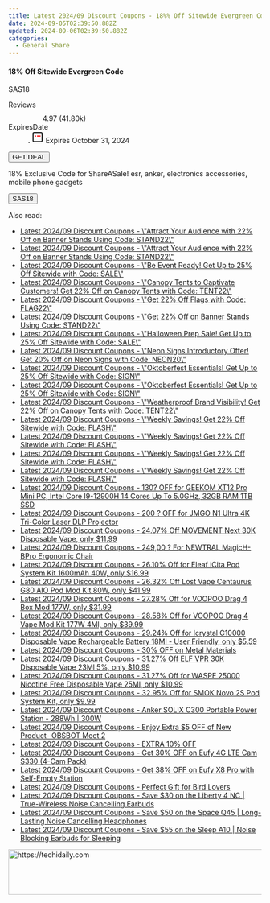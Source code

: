 ```yaml
---
title: Latest 2024/09 Discount Coupons - 18%% Off Sitewide Evergreen Code
date: 2024-09-05T02:39:50.882Z
updated: 2024-09-06T02:39:50.882Z
categories:
  - General Share
---
```



<div class="max-w-4xl mx-auto grid grid-cols-1 lg:max-w-5xl lg:gap-x-20 lg:grid-cols-2">
  <div class="relative p-3 col-start-1 row-start-1 flex flex-col-reverse rounded-lg bg-gradient-to-t from-black/75 via-black/0 sm:bg-none sm:row-start-2 sm:p-0 lg:row-start-1">
    <h4 class="mt-1 text-lg font-semibold text-white sm:text-slate-900 md:text-2xl dark:sm:text-white">18% Off Sitewide Evergreen Code</h4>
    <p class="text-sm leading-4 font-medium text-white sm:text-slate-500 dark:sm:text-slate-400">SAS18</p>
  </div>
  
  <div class="col-start-1 col-end-3 row-start-1 grid gap-4 sm:mb-6 sm:grid-cols-4 lg:col-start-2 lg:row-span-6 lg:row-end-6 lg:mb-0 lg:gap-6">
    
  </div>
  <dl class="row-start-2 mt-4 flex items-center text-xs font-medium sm:row-start-3 sm:mt-1 md:mt-2.5 lg:row-start-2">
    <dt class="sr-only">Reviews</dt>
    <dd class="flex items-center text-indigo-600 dark:text-indigo-400">
      <svg width="24" height="24" fill="none" aria-hidden="true" class="mr-1 stroke-current dark:stroke-indigo-500">
        <path d="m12 5 2 5h5l-4 4 2.103 5L12 16l-5.103 3L9 14l-4-4h5l2-5Z" stroke-width="2" stroke-linecap="round" stroke-linejoin="round" />
      </svg>
      <span>4.97 <span class="font-normal text-slate-400">(41.80k)</span></span>
    </dd>
    <dt class="sr-only">ExpiresDate</dt>
    <dd class="flex items-center">
      <svg width="2" height="2" aria-hidden="true" fill="currentColor" class="mx-3 text-slate-300">
        <circle cx="1" cy="1" r="1" />
      </svg>
      <svg width="24" height="24" viewBox="0 0 24 24" fill="none" stroke="currentColor" stroke-width="2">
        <rect x="3" y="3" width="18" height="18" rx="2" fill="#fff" />
        <path d="M6 10L18 10" stroke="red" stroke-width="2" fill="none" />
        <path d="M10 6L10 18" stroke="#fff" stroke-width="2" fill="none" />
      </svg>
      Expires October 31, 2024    </dd>
  </dl>
  <div class="col-start-1 row-start-3 mt-4 self-center sm:col-start-2 sm:row-span-2 sm:row-start-2 sm:mt-0 lg:col-start-1 lg:row-start-3 lg:row-end-4 lg:mt-6">
    <button type="button" onClick="javascript:window.open(decodeURIComponent('https%3A%2F%2Fwww.shareasale.com%2Fu.cfm%3Fd%3D985313%26m%3D80610%26u%3D4338022'), '_blank');void(0);" class="rounded-lg bg-red-600 px-3 py-2 text-sm font-medium leading-6 text-white">GET DEAL</button>
  </div>
  <p class="col-start-1 mt-4 text-sm leading-6 sm:col-span-2 lg:col-span-1 lg:row-start-4 lg:mt-6 dark:text-slate-400">
  18% Exclusive Code for ShareASale! 
esr, anker, electronics accessories, mobile phone gadgets    <div>
      <button type="button" onClick="javascript:window.open(decodeURIComponent('https%3A%2F%2Fwww.shareasale.com%2Fu.cfm%3Fd%3D985313%26m%3D80610%26u%3D4338022'), '_blank');void(0);" class="bg-green-600 text-white text-sm leading-6 font-medium py-2 px-3 rounded-lg">SAS18</button>
    </div>
  </p>
</div>
<span class="atpl-alsoreadstyle">Also read:</span>
<div><ul>
<li><a href="https://coupons.techidaily.com/coupon-1232163-share-63219-sale/"><u>Latest 2024/09 Discount Coupons - \"Attract Your Audience with 22% Off on Banner Stands Using Code: STAND22\"</u></a></li>
<li><a href="https://coupons.techidaily.com/coupon-1232177-share-63219-sale/"><u>Latest 2024/09 Discount Coupons - \"Attract Your Audience with 22% Off on Banner Stands Using Code: STAND22\"</u></a></li>
<li><a href="https://coupons.techidaily.com/coupon-1232162-share-63219-sale/"><u>Latest 2024/09 Discount Coupons - \"Be Event Ready! Get Up to 25% Off Sitewide with Code: SALE\"</u></a></li>
<li><a href="https://coupons.techidaily.com/coupon-1232174-share-63219-sale/"><u>Latest 2024/09 Discount Coupons - \"Canopy Tents to Captivate Customers! Get 22% Off on Canopy Tents with Code: TENT22\"</u></a></li>
<li><a href="https://coupons.techidaily.com/coupon-1226942-share-63219-sale/"><u>Latest 2024/09 Discount Coupons - \"Get 22% Off Flags with Code: FLAG22\"</u></a></li>
<li><a href="https://coupons.techidaily.com/coupon-1232178-share-63219-sale/"><u>Latest 2024/09 Discount Coupons - \"Get 22% Off on Banner Stands Using Code: STAND22\"</u></a></li>
<li><a href="https://coupons.techidaily.com/coupon-1232161-share-63219-sale/"><u>Latest 2024/09 Discount Coupons - \"Halloween Prep Sale! Get Up to 25% Off Sitewide with Code: SALE\"</u></a></li>
<li><a href="https://coupons.techidaily.com/coupon-1232180-share-63219-sale/"><u>Latest 2024/09 Discount Coupons - \"Neon Signs Introductory Offer! Get 20% Off on Neon Signs with Code: NEON20\"</u></a></li>
<li><a href="https://coupons.techidaily.com/coupon-1232159-share-63219-sale/"><u>Latest 2024/09 Discount Coupons - \"Oktoberfest Essentials!  Get Up to 25% Off Sitewide with Code: SIGN\"</u></a></li>
<li><a href="https://coupons.techidaily.com/coupon-1232160-share-63219-sale/"><u>Latest 2024/09 Discount Coupons - \"Oktoberfest Essentials!  Get Up to 25% Off Sitewide with Code: SIGN\"</u></a></li>
<li><a href="https://coupons.techidaily.com/coupon-1232176-share-63219-sale/"><u>Latest 2024/09 Discount Coupons - \"Weatherproof Brand Visibility! Get 22% Off on Canopy Tents with Code: TENT22\"</u></a></li>
<li><a href="https://coupons.techidaily.com/coupon-1232165-share-63219-sale/"><u>Latest 2024/09 Discount Coupons - \"Weekly Savings! Get 22% Off Sitewide with Code: FLASH\"</u></a></li>
<li><a href="https://coupons.techidaily.com/coupon-1232169-share-63219-sale/"><u>Latest 2024/09 Discount Coupons - \"Weekly Savings! Get 22% Off Sitewide with Code: FLASH\"</u></a></li>
<li><a href="https://coupons.techidaily.com/coupon-1232170-share-63219-sale/"><u>Latest 2024/09 Discount Coupons - \"Weekly Savings! Get 22% Off Sitewide with Code: FLASH\"</u></a></li>
<li><a href="https://coupons.techidaily.com/coupon-1232172-share-63219-sale/"><u>Latest 2024/09 Discount Coupons - \"Weekly Savings! Get 22% Off Sitewide with Code: FLASH\"</u></a></li>
<li><a href="https://coupons.techidaily.com/coupon-1112839-share-77450-sale/"><u>Latest 2024/09 Discount Coupons - 130? OFF for GEEKOM XT12 Pro Mini PC, Intel Core I9-12900H 14 Cores Up To 5.0GHz, 32GB RAM 1TB SSD</u></a></li>
<li><a href="https://coupons.techidaily.com/coupon-1112773-share-77450-sale/"><u>Latest 2024/09 Discount Coupons - 200 ? OFF for JMGO N1 Ultra 4K Tri-Color Laser DLP Projector</u></a></li>
<li><a href="https://coupons.techidaily.com/coupon-1232616-share-90958-sale/"><u>Latest 2024/09 Discount Coupons - 24.07% Off MOVEMENT Next 30K Disposable Vape, only $11.99</u></a></li>
<li><a href="https://coupons.techidaily.com/coupon-1092767-share-77450-sale/"><u>Latest 2024/09 Discount Coupons - 249,00 ? For NEWTRAL MagicH-BPro Ergonomic Chair</u></a></li>
<li><a href="https://coupons.techidaily.com/coupon-1232446-share-90958-sale/"><u>Latest 2024/09 Discount Coupons - 26.10% Off for Eleaf iCita Pod System Kit 1600mAh 40W, only $16.99</u></a></li>
<li><a href="https://coupons.techidaily.com/coupon-1232843-share-90958-sale/"><u>Latest 2024/09 Discount Coupons - 26.32% Off Lost Vape Centaurus G80 AIO Pod Mod Kit 80W, only $41.99</u></a></li>
<li><a href="https://coupons.techidaily.com/coupon-979073-share-90958-sale/"><u>Latest 2024/09 Discount Coupons - 27.28% Off for VOOPOO Drag 4 Box Mod 177W, only $31.99</u></a></li>
<li><a href="https://coupons.techidaily.com/coupon-979074-share-90958-sale/"><u>Latest 2024/09 Discount Coupons - 28.58% Off for VOOPOO Drag 4 Vape Mod Kit 177W 4Ml, only $39.99</u></a></li>
<li><a href="https://coupons.techidaily.com/coupon-1232447-share-90958-sale/"><u>Latest 2024/09 Discount Coupons - 29.24% Off for Icrystal C10000 Disposable Vape Rechargeable Battery 18Ml - User Friendly, only $5.59</u></a></li>
<li><a href="https://coupons.techidaily.com/coupon-1232817-share-106131-sale/"><u>Latest 2024/09 Discount Coupons - 30% OFF on Metal Materials</u></a></li>
<li><a href="https://coupons.techidaily.com/coupon-1232617-share-90958-sale/"><u>Latest 2024/09 Discount Coupons - 31.27% Off ELF VPR 30K Disposable Vape 23Ml 5%, only $10.99</u></a></li>
<li><a href="https://coupons.techidaily.com/coupon-1232448-share-90958-sale/"><u>Latest 2024/09 Discount Coupons - 31.27% Off for WASPE 25000 Nicotine Free Disposable Vape 25Ml, only $10.99</u></a></li>
<li><a href="https://coupons.techidaily.com/coupon-845232-share-90958-sale/"><u>Latest 2024/09 Discount Coupons - 32.95% Off for SMOK Novo 2S Pod System Kit, only $9.99</u></a></li>
<li><a href="https://coupons.techidaily.com/coupon-1232199-share-126562-sale/"><u>Latest 2024/09 Discount Coupons - Anker SOLIX C300 Portable Power Station - 288Wh | 300W</u></a></li>
<li><a href="https://coupons.techidaily.com/coupon-1232799-share-114666-sale/"><u>Latest 2024/09 Discount Coupons - Enjoy Extra $5 OFF of New Product- OBSBOT Meet 2</u></a></li>
<li><a href="https://coupons.techidaily.com/coupon-1232847-share-152651-sale/"><u>Latest 2024/09 Discount Coupons - EXTRA 10% OFF</u></a></li>
<li><a href="https://coupons.techidaily.com/coupon-1232884-share-115200-sale/"><u>Latest 2024/09 Discount Coupons - Get 30% OFF on Eufy 4G LTE Cam S330 (4-Cam Pack)</u></a></li>
<li><a href="https://coupons.techidaily.com/coupon-1232886-share-115200-sale/"><u>Latest 2024/09 Discount Coupons - Get 38% OFF on Eufy X8 Pro with Self-Empty Station</u></a></li>
<li><a href="https://coupons.techidaily.com/coupon-1093791-share-96416-sale/"><u>Latest 2024/09 Discount Coupons - Perfect Gift for Bird Lovers</u></a></li>
<li><a href="https://coupons.techidaily.com/coupon-1232702-share-126653-sale/"><u>Latest 2024/09 Discount Coupons - Save $30 on the Liberty 4 NC | True-Wireless Noise Cancelling Earbuds</u></a></li>
<li><a href="https://coupons.techidaily.com/coupon-1232703-share-126653-sale/"><u>Latest 2024/09 Discount Coupons - Save $50 on the Space Q45 | Long-Lasting Noise Cancelling Headphones</u></a></li>
<li><a href="https://coupons.techidaily.com/coupon-1232704-share-126653-sale/"><u>Latest 2024/09 Discount Coupons - Save $55 on the Sleep A10 | Noise Blocking Earbuds for Sleeping</u></a></li>
</ul></div>

<ins class="adsbygoogle"
      style="display:block"
      data-ad-client="ca-pub-7571918770474297"
      data-ad-slot="8358498916"
      data-ad-format="auto"
      data-full-width-responsive="true"></ins>
<!-- affiliate ads begin -->
<a href="https://appsumo.8odi.net/c/5597632/2037359/7443" target="_top" id="2037359">
  <img src="//a.impactradius-go.com/display-ad/7443-2037359" border="0" alt="https://techidaily.com" width="728" height="90"/>
</a>
<img height="0" width="0" src="https://appsumo.8odi.net/i/5597632/2037359/7443" style="position:absolute;visibility:hidden;" border="0" />
<!-- affiliate ads end -->